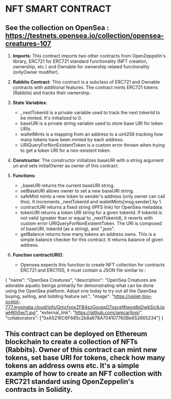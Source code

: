 # NFT SMART CONTRACT

## See the collection on OpenSea : https://testnets.opensea.io/collection/opensea-creatures-107

1. **Imports**: This contract imports two other contracts from OpenZeppelin's library, ERC721 for ERC721 standard functionality (NFT creation, ownership, etc.) and Ownable for ownership related functionality (onlyOwner modifier).

2. **Rabbits Contract**: This contract is a subclass of ERC721 and Ownable contracts with additional features. The contract mints ERC721 tokens (Rabbits) and tracks their ownership.

3. **State Variables**: 
   - _nextTokenId is a private variable used to track the next tokenId to be minted. It's initialized to 0.
   - baseURI is a private string variable used to store base URI for token URIs.
   - walletMints is a mapping from an address to a uint256 tracking how many tokens have been minted by each address.
   - URIQueryForNonExistentToken is a custom error thrown when trying to get a token URI for a non-existent token.

4. **Constructor**: The constructor initializes baseURI with a string argument uri and sets initialOwner as owner of this contract.

5. **Functions**: 
   - _baseURI returns the current baseURI string.
   - setBaseURI allows owner to set a new baseURI string.
   - safeMint mints a new token to sender's address (only owner can call this). It increments _nextTokenId and walletMints[msg.sender] by 1.
   - contractURI returns a fixed string (IPFS link) for OpenSea metadata.
   - tokenURI returns a token URI string for a given tokenId. If tokenId is not valid (greater than or equal to _nextTokenId), it reverts with custom error URIQueryForNonExistentToken. The URI is composed of baseURI, tokenId (as a string), and ".json".
   - getBalance returns how many tokens an address owns. This is a simple balance checker for this contract. It returns balance of given address.

6. **Function contractURI()**:
   - Opensea expects this function to create NFT collection for contracts ERC721 and ERC1155, it must contain a JSON file similar to : 

{
    "name": "OpenSea Creatures",
    "description": "OpenSea Creatures are adorable aquatic beings primarily for demonstrating what can be done using the OpenSea platform. Adopt one today to try out all the OpenSea buying, selling, and bidding feature set.",
    "image": "https://violet-tiny-ocelot-777.mypinata.cloud/ipfs/QmcfxpxZFB4szGooppDTsscefKwoq8eDwkSic8JgwHKh5w/1.jpg",
    "external_link": "https://github.com/iamcarllosjr",
    "collaborators": ["0xA5216C6F685c2b8a678A704107760Be652665234"]
  }

## This contract can be deployed on Ethereum blockchain to create a collection of NFTs (Rabbits). Owner of this contract can mint new tokens, set base URI for tokens, check how many tokens an address owns etc. It's a simple example of how to create an NFT collection with ERC721 standard using OpenZeppelin's contracts in Solidity.
